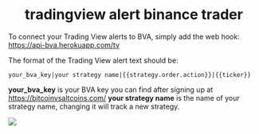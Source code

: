 <h1 align="center">tradingview alert binance trader</h1>

To connect your Trading View alerts to BVA, simply add the web hook: https://api-bva.herokuapp.com/tv

The format of the Trading View alert text should be:

```your_bva_key|your strategy name|{{strategy.order.action}}|{{ticker}}```

**your_bva_key** is your BVA key you can find after signing up at https://bitcoinvsaltcoins.com/
**your strategy name** is the name of your strategy name, changing it will track a new strategy.

[![](tradingview-alert.png)](https://bitcoinvsaltcoins.com)